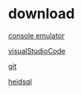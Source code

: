 # download

<a href="https://cmder.net/" target="_blank">console emulator</a>

<a href="https://code.visualstudio.com/" target="_blank">visualStudioCode</a>

<a href="https://git-scm.com/" target="_blank">git</a>

<a href="https://www.heidisql.com/" target="_blank">heidsql</a>
